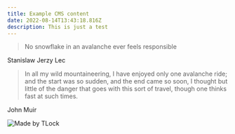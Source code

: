 ```yaml
---
title: Example CMS content
date: 2022-08-14T13:43:18.816Z
description: This is just a test
---
```

> No snowflake in an avalanche ever feels responsible

Stanislaw Jerzy Lec

> In all my wild mountaineering, I have enjoyed only one avalanche ride; and the start was so sudden, and the end came so soon, I thought but little of the danger that goes with this sort of travel, though one thinks fast at such times.

John Muir

![Made by TLock](/img/tlock.png "Made by TLock")